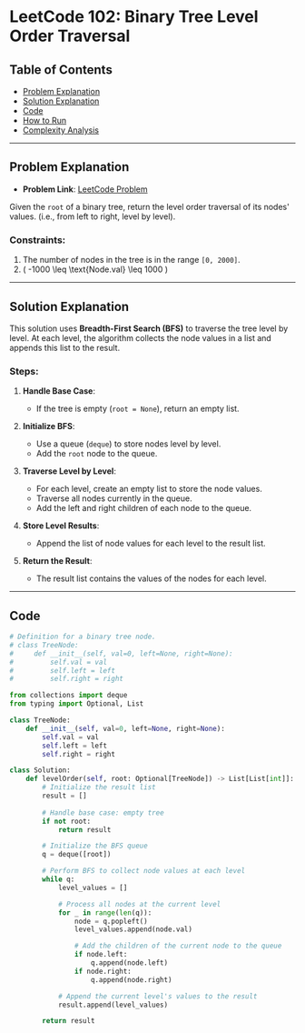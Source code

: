 # LeetCode 102: Binary Tree Level Order Traversal

## Table of Contents
- [Problem Explanation](#problem-explanation)
- [Solution Explanation](#solution-explanation)
- [Code](#code)
- [How to Run](#how-to-run)
- [Complexity Analysis](#complexity-analysis)

---

## Problem Explanation

- **Problem Link**: [LeetCode Problem](https://leetcode.com/problems/binary-tree-level-order-traversal/)

Given the `root` of a binary tree, return the level order traversal of its nodes' values. (i.e., from left to right, level by level).

### Constraints:
1. The number of nodes in the tree is in the range `[0, 2000]`.
2. \( -1000 \leq \text{Node.val} \leq 1000 \)

---

## Solution Explanation

This solution uses **Breadth-First Search (BFS)** to traverse the tree level by level. At each level, the algorithm collects the node values in a list and appends this list to the result.

### Steps:

1. **Handle Base Case**:
   - If the tree is empty (`root = None`), return an empty list.

2. **Initialize BFS**:
   - Use a queue (`deque`) to store nodes level by level.
   - Add the `root` node to the queue.

3. **Traverse Level by Level**:
   - For each level, create an empty list to store the node values.
   - Traverse all nodes currently in the queue.
   - Add the left and right children of each node to the queue.

4. **Store Level Results**:
   - Append the list of node values for each level to the result list.

5. **Return the Result**:
   - The result list contains the values of the nodes for each level.

---

## Code

```python
# Definition for a binary tree node.
# class TreeNode:
#     def __init__(self, val=0, left=None, right=None):
#         self.val = val
#         self.left = left
#         self.right = right

from collections import deque
from typing import Optional, List

class TreeNode:
    def __init__(self, val=0, left=None, right=None):
        self.val = val
        self.left = left
        self.right = right

class Solution:
    def levelOrder(self, root: Optional[TreeNode]) -> List[List[int]]:
        # Initialize the result list
        result = []
        
        # Handle base case: empty tree
        if not root:
            return result

        # Initialize the BFS queue
        q = deque([root])

        # Perform BFS to collect node values at each level
        while q:
            level_values = []

            # Process all nodes at the current level
            for _ in range(len(q)):
                node = q.popleft()
                level_values.append(node.val)

                # Add the children of the current node to the queue
                if node.left:
                    q.append(node.left)
                if node.right:
                    q.append(node.right)

            # Append the current level's values to the result
            result.append(level_values)

        return result

